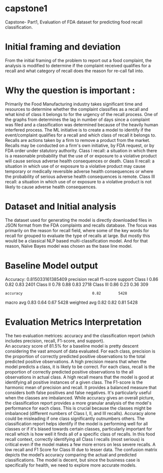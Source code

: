 # capstone1
Capstone- Part1, Evaluation of FDA dataset for predicting food recall classification.


# Initial framing and deviation

From the initial framing of the problem to report out a food complaint, the analysis is modified to determine if the complaint received qualifies for a recall and what category of recall does the reason for re-call fall into.
# Why the question is important :  
Primarily the Food Manufacturing industry takes significant time and resources to determine whether the complaint classifies as a recall and what kind of class it belongs to for the urgency of the recall process. One of the graphs from determines the lag in number of days since a complaint was filed and a classification was determined because of the heavily human interfered process. The ML initiative is to create a model to identify if the event/complaint qualifies for a recall and which class of recall it belongs to.
Recalls are actions taken by a firm to remove a product from the market. Recalls may be conducted on a firm's own initiative, by FDA request, or by FDA order under statutory authority.
Class I recall: a situation in which there is a reasonable probability that the use of or exposure to a violative product will cause serious adverse health consequences or death.
Class II recall: a situation in which use of or exposure to a violative product may cause temporary or medically reversible adverse health consequences or where the probability of serious adverse health consequences is remote.
Class III recall: a situation in which use of or exposure to a violative product is not likely to cause adverse health consequences.

# Dataset and Initial analysis

The dataset used for generating the model is directly downloaded files in JSON format from the FDA complaints and recalls database. The focus was primarily on the reason for recall field, where some of the key words for recall for grouped to evaluate the type of recalls at large. But mostly this would be a classical NLP based multi-classification model. And for that reason, Naïve Bayes model was chosen as the base line model.

# Baseline Model output

Accuracy: 0.815033161385409
             		 precision    	recall 	 f1-score   	support
     Class I       	0.86     		 0.82      0.83      	2401
    Class II       	0.78      	0.88      0.83      	2718
   Class III       	0.86     		 0.23      0.36      	 309

    accuracy                           		0.82      	5428
   macro avg       0.83      	0.64      0.67     	 5428
weighted avg       0.82      	0.82      0.81      	5428
 
# Evaluation Metrics Interpretation

The two evaluation metrices: accuracy and the classification report (which includes precision, recall, F1-score, and support).  
An accuracy score of 81.5% for a baseline model is pretty descent considering the vast amount of data evaluated.
For each class, precision is the proportion of correctly predicted positive observations to the total predicted positive observations.  A high precision means that when the model predicts a class, it is likely to be correct.
For each class, recall is the proportion of correctly predicted positive observations to the all observations in actual class. A high recall means that the model is good at identifying all positive instances of a given class. The F1-score is the harmonic mean of precision and recall.  It provides a balanced measure that considers both false positives and false negatives.  It's particularly useful when the classes are imbalanced.
While accuracy gives an overall picture, the classification report provides a more granular analysis of the model's performance for each class. This is crucial because the classes might be imbalanced (different numbers of Class I, II, and III recalls).  Accuracy alone could be misleading if one class significantly outnumbers others.  The classification report helps identify if the model is performing well for all classes or if it's biased towards certain classes, particularly important for recall which is how well it finds all of a specific class of recalls.  In this food recall context, correctly identifying all Class I recalls (most serious) is critical even if the model makes a few more errors on less severe recalls. A  low recall and F1 Score for Class III due to lesser data.
The confusion matrix depicts the model’s accuracy comparing the actual and predicted classifications. The model is decent, but since the business case is specifically for health, we need to explore more accurate models.

